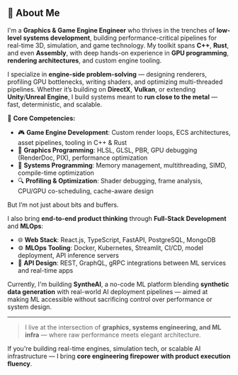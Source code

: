 ## 👋 About Me

I'm a **Graphics & Game Engine Engineer** who thrives in the trenches of **low-level systems development**, building performance-critical pipelines for real-time 3D, simulation, and game technology. My toolkit spans **C++**, **Rust**, and even **Assembly**, with deep hands-on experience in **GPU programming**, **rendering architectures**, and custom engine tooling.

I specialize in **engine-side problem-solving** — designing renderers, profiling GPU bottlenecks, writing shaders, and optimizing multi-threaded pipelines. Whether it’s building on **DirectX**, **Vulkan**, or extending **Unity**/**Unreal Engine**, I build systems meant to **run close to the metal** — fast, deterministic, and scalable.

🔧 **Core Competencies:**

- 🎮 **Game Engine Development**: Custom render loops, ECS architectures, asset pipelines, tooling in C++ & Rust  
- 🎨 **Graphics Programming**: HLSL, GLSL, PBR, GPU debugging (RenderDoc, PIX), performance optimization  
- 🧠 **Systems Programming**: Memory management, multithreading, SIMD, compile-time optimization  
- 🔍 **Profiling & Optimization**: Shader debugging, frame analysis, CPU/GPU co-scheduling, cache-aware design  

But I’m not just about bits and buffers.

I also bring **end-to-end product thinking** through **Full-Stack Development** and **MLOps**:

- 🌐 **Web Stack**: React.js, TypeScript, FastAPI, PostgreSQL, MongoDB  
- ⚙️ **MLOps Tooling**: Docker, Kubernetes, Streamlit, CI/CD, model deployment, API inference servers  
- 🔗 **API Design**: REST, GraphQL, gRPC integrations between ML services and real-time apps

Currently, I'm building **SyntheAI**, a no-code ML platform blending **synthetic data generation** with real-world AI deployment pipelines — aimed at making ML accessible without sacrificing control over performance or system design.

---

> I live at the intersection of **graphics, systems engineering, and ML infra** — where raw performance meets elegant architecture.

If you're building real-time engines, simulation tech, or scalable AI infrastructure — I bring **core engineering firepower with product execution fluency**.
